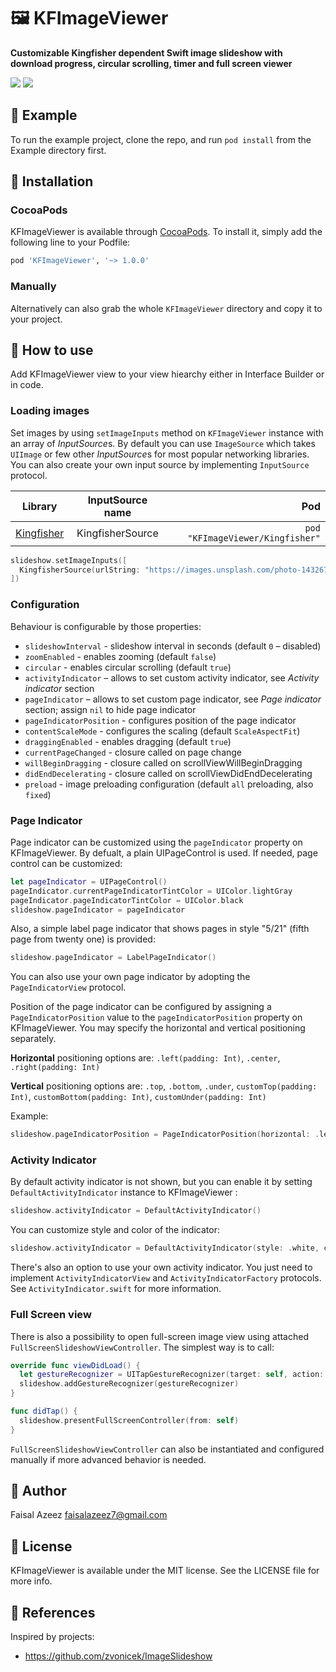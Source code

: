 # 🖼 KFImageViewer

**Customizable Kingfisher dependent Swift image slideshow with download progress, circular scrolling, timer and full screen viewer**

![](https://raw.githubusercontent.com/faisalazeez/KFImageViewer/master/Example/KFImageViewer/KFImageViewer_02.gif)
![](https://raw.githubusercontent.com/faisalazeez/KFImageViewer/master/Example/KFImageViewer/KFImageViewer.gif)

## 📱 Example

To run the example project, clone the repo, and run `pod install` from the Example directory first.

## 🔧 Installation

### CocoaPods
KFImageViewer is available through [CocoaPods](http://cocoapods.org). To install
it, simply add the following line to your Podfile:

```ruby
pod 'KFImageViewer', '~> 1.0.0'
```

### Manually

Alternatively can also grab the whole `KFImageViewer` directory and copy it to your project.

## 🔨 How to use

Add KFImageViewer view to your view hiearchy either in Interface Builder or in code.

### Loading images

Set images by using ```setImageInputs``` method on ```KFImageViewer``` instance with an array of *InputSource*s. By default you can use ```ImageSource``` which takes ```UIImage``` or few other *InputSource*s for most popular networking libraries. You can also create your own input source by implementing ```InputSource``` protocol.

| Library                                                       | InputSource name | Pod                               |
| ------------------------------------------------------------- |:----------------:| ---------------------------------:|
| [Kingfisher](https://github.com/onevcat/Kingfisher)           | KingfisherSource | `pod "KFImageViewer/Kingfisher"` |


```swift
slideshow.setImageInputs([
  KingfisherSource(urlString: "https://images.unsplash.com/photo-1432679963831-2dab49187847?w=1080"),
])
```

### Configuration

Behaviour is configurable by those properties:

- ```slideshowInterval``` - slideshow interval in seconds (default `0` – disabled)
- ```zoomEnabled``` - enables zooming (default `false`)
- ```circular``` - enables circular scrolling (default `true`)
- ```activityIndicator``` – allows to set custom activity indicator, see *Activity indicator* section
- ```pageIndicator``` – allows to set custom page indicator, see *Page indicator* section; assign `nil` to hide page indicator
- ```pageIndicatorPosition``` - configures position of the page indicator
- ```contentScaleMode``` - configures the scaling (default `ScaleAspectFit`)
- ```draggingEnabled``` - enables dragging (default `true`)
- ```currentPageChanged``` - closure called on page change
- ```willBeginDragging``` - closure called on scrollViewWillBeginDragging
- ```didEndDecelerating``` - closure called on scrollViewDidEndDecelerating
- ```preload``` - image preloading configuration (default `all` preloading, also `fixed`)

### Page Indicator

Page indicator can be customized using the `pageIndicator` property on KFImageViewer. By defualt, a plain UIPageControl is used. If needed, page control can be customized:

```swift
let pageIndicator = UIPageControl()
pageIndicator.currentPageIndicatorTintColor = UIColor.lightGray
pageIndicator.pageIndicatorTintColor = UIColor.black
slideshow.pageIndicator = pageIndicator
```

Also, a simple label page indicator that shows pages in style "5/21" (fifth page from twenty one) is provided:

```swift
slideshow.pageIndicator = LabelPageIndicator()
```

You can also use your own page indicator by adopting the `PageIndicatorView` protocol.

Position of the page indicator can be configured by assigning a `PageIndicatorPosition` value to the `pageIndicatorPosition` property on KFImageViewer. You may specify the horizontal and vertical positioning separately.

**Horizontal** positioning options are: `.left(padding: Int)`, `.center`, `.right(padding: Int)`

**Vertical** positioning options are: `.top`, `.bottom`, `.under`, `customTop(padding: Int)`, `customBottom(padding: Int)`, `customUnder(padding: Int)`

Example:
```swift
slideshow.pageIndicatorPosition = PageIndicatorPosition(horizontal: .left(padding: 20), vertical: .bottom)
```


### Activity Indicator

By default activity indicator is not shown, but you can enable it by setting `DefaultActivityIndicator` instance to KFImageViewer :

```swift
slideshow.activityIndicator = DefaultActivityIndicator()
```

You can customize style and color of the indicator:

```swift
slideshow.activityIndicator = DefaultActivityIndicator(style: .white, color: nil)
```

There's also an option to use your own activity indicator. You just need to implement `ActivityIndicatorView` and `ActivityIndicatorFactory` protocols. See `ActivityIndicator.swift` for more information.

### Full Screen view

There is also a possibility to open full-screen image view using attached `FullScreenSlideshowViewController`. The simplest way is to call:

```swift
override func viewDidLoad() {
  let gestureRecognizer = UITapGestureRecognizer(target: self, action: #selector(ViewController.didTap))
  slideshow.addGestureRecognizer(gestureRecognizer)
}

func didTap() {
  slideshow.presentFullScreenController(from: self)
}
```

`FullScreenSlideshowViewController` can also be instantiated and configured manually if more advanced behavior is needed.

## 👤 Author

Faisal Azeez faisalazeez7@gmail.com

## 📄 License

KFImageViewer is available under the MIT license. See the LICENSE file for more info.

## 👀 References

Inspired by projects:
- https://github.com/zvonicek/ImageSlideshow

